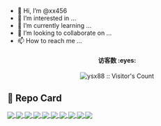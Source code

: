 - 👋 Hi, I’m @xx456
- 👀 I’m interested in ...
- 🌱 I’m currently learning ...
- 💞️ I’m looking to collaborate on ...
- 📫 How to reach me ...

<!---
xx456/xx456 is a ✨ special ✨ repository because its `README.md` (this file) appears on your GitHub profile.
You can click the Preview link to take a look at your changes.
--->

<h4 align="center">访客数 :eyes:</h4>
<p align="center"><img src="https://profile-counter.glitch.me/ysx88/count.svg" alt="ysx88 :: Visitor's Count" /></p>

## :sparkling_heart: Repo Card
<a href="https://github.com/xx456/OpenWrt">
  <img align="center" src="https://github-readme-stats.vercel.app/api/pin/?username=xx456&repo=OpenWrt&theme=buefy" />
</a>
<a href="https://github.com/xx456/NanoPi-R2S">
  <img align="center" src="https://github-readme-stats.vercel.app/api/pin/?username=xx456&repo=NanoPi-R2S&theme=transparent" />
</a>
<a href="https://github.com/xx456/x86-64">
  <img align="center" src="https://github-readme-stats.vercel.app/api/pin/?username=xx456&repo=x86-64&theme=flag-india" />
</a>
<a href="https://github.com/xx456/Phicomm-N1">
  <img align="center" src="https://github-readme-stats.vercel.app/api/pin/?username=xx456&repo=Phicomm-N1&theme=vue" />
</a>
<a href="https://github.com/xx456/clash_for_windows_pkg">
  <img align="center" src="https://github-readme-stats.vercel.app/api/pin/?username=xx456&repo=clash_for_windows_pkg&theme=transparent" />
</a>
<a href="https://github.com/xx456/Clash_Chinese_Patch">
  <img align="center" src="https://github-readme-stats.vercel.app/api/pin/?username=xx456&repo=Clash_Chinese_Patch&theme=transparent" />
</a>
<a href="https://github.com/xx456/Actions-OpenWrt">
  <img align="center" src="https://github-readme-stats.vercel.app/api/pin/?username=xx456&repo=Actions-OpenWrt&theme=transparent" />
</a>
<a href="https://github.com/xx456/Actions-OpenWrt-Amlogic">
  <img align="center" src="https://github-readme-stats.vercel.app/api/pin/?username=xx456&repo=Actions-OpenWrt-Amlogic&theme=transparent" />
</a>
<a href="https://github.com/xx456/free">
  <img align="center" src="https://github-readme-stats.vercel.app/api/pin/?username=xx456&repo=free&theme=transparent" />
</a>
<a href="https://github.com/xx456/getNode">
  <img align="center" src="https://github-readme-stats.vercel.app/api/pin/?username=xx456&repo=getNode&theme=flag-india" />
</a>
